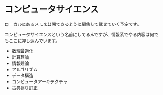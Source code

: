 # コンピュータサイエンス

ローカルにあるメモを公開できるように編集して載せていく予定です。

コンピュータサイエンスという名前にしてるんですが、情報系でやる内容は何でもここに押し込んでいます。

- [数理最適化](./optimization/)
- 計算理論
- 情報理論
- アルゴリズム
- データ構造
- コンピュータアーキテクチャ
- 古典誤り訂正
